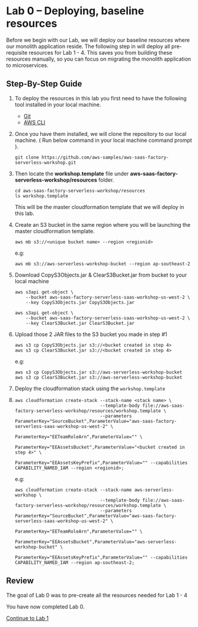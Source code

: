 # Lab 0 – Deploying, baseline resources

Before we begin with our Lab, we will deploy our baseline resources where our monolith application reside.
The following step in will deploy all pre-requisite resources for Lab 1 - 4.
This saves you from building these resources manually, so you can focus on migrating the monolith application to microservices.

## Step-By-Step Guide

1.	To deploy the resources in this lab you first need to have the following tool installed in your local machine.

    * [Git](https://git-scm.com/)
    * [AWS CLI](https://docs.aws.amazon.com/cli/latest/userguide/cli-chap-install.html)

2.  Once you have them installed, we will clone the repository to our local machine. ( Run below command in your local machine command prompt ).

    `git clone https://github.com/aws-samples/aws-saas-factory-serverless-workshop.git`

3.  Then locate the **workshop.template** file under **aws-saas-factory-serverless-workshop/resources** folder.

    ```
    cd aws-saas-factory-serverless-workshop/resources
    ls workshop.template
    ```

    This will be the master cloudformation template that we will deploy in this lab.

4.  Create an S3 bucket in the same region where you will be launching the master cloudformation template.

    `aws mb s3://<unique bucket name> --region <regionid>`

    e.g:

    `aws mb s3://aws-serverless-workshop-bucket --region ap-southeast-2`

5.	Download CopyS3Objects.jar & ClearS3Bucket.jar from bucket to your local machine

    ```
    aws s3api get-object \
        --bucket aws-saas-factory-serverless-saas-workshop-us-west-2 \
        --key CopyS3Objects.jar CopyS3Objects.jar

    aws s3api get-object \
        --bucket aws-saas-factory-serverless-saas-workshop-us-west-2 \
        --key ClearS3Bucket.jar ClearS3Bucket.jar
    ```

6.	Upload those 2 JAR files to the S3 bucket you made in step #1

    ```
    aws s3 cp CopyS3Objects.jar s3://<bucket created in step 4>
    aws s3 cp ClearS3Bucket.jar s3://<bucket created in step 4>
    ```

    e.g:

    ```
    aws s3 cp CopyS3Objects.jar s3://aws-serverless-workshop-bucket
    aws s3 cp ClearS3Bucket.jar s3://aws-serverless-workshop-bucket
    ```

7.	Deploy the cloudformation stack using the `workshop.template`
8.
    ```
    aws cloudformation create-stack --stack-name <stack name> \
                                    --template-body file://aws-saas-factory-serverless-workshop/resources/workshop.template \
                                    --parameters    ParameterKey="SourceBucket",ParameterValue="aws-saas-factory-serverless-saas-workshop-us-west-2" \
                                                    ParameterKey="EETeamRoleArn",ParameterValue="" \
                                                    ParameterKey="EEAssetsBucket",ParameterValue="<bucket created in step 4>" \
                                                    ParameterKey="EEAssetsKeyPrefix",ParameterValue="" --capabilities CAPABILITY_NAMED_IAM --region <regionid>;
    ```
    e.g:
    ```
    aws cloudformation create-stack --stack-name aws-serverless-workshop \
                                    --template-body file://aws-saas-factory-serverless-workshop/resources/workshop.template \
                                    --parameters    ParameterKey="SourceBucket",ParameterValue="aws-saas-factory-serverless-saas-workshop-us-west-2" \
                                                    ParameterKey="EETeamRoleArn",ParameterValue="" \
                                                    ParameterKey="EEAssetsBucket",ParameterValue="aws-serverless-workshop-bucket" \
                                                    ParameterKey="EEAssetsKeyPrefix",ParameterValue="" --capabilities CAPABILITY_NAMED_IAM --region ap-southeast-2;
    ```


## Review

The goal of Lab 0 was to pre-create all the resources needed for Lab 1 - 4

You have now completed Lab 0.

[Continue to Lab 1](../lab1/README.md)



